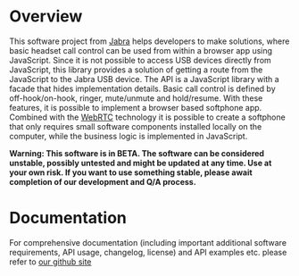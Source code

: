# Overview

This software project from [Jabra](https://www.jabra.com/) helps developers to make solutions, 
where basic headset call control can be used from within a browser app 
using JavaScript. Since it is not possible to access USB devices directly
from JavaScript, this library provides a solution of getting a route from 
the JavaScript to the Jabra USB device. The API is a JavaScript library 
with a facade that hides implementation details. Basic call control is 
defined by off-hook/on-hook, ringer, mute/unmute and hold/resume. With 
these features, it is possible to implement a browser based softphone app.
Combined with the [WebRTC](https://en.wikipedia.org/wiki/WebRTC) technology 
it is possible to create a softphone that only requires small software 
components installed locally on the computer, while the business logic 
is implemented in JavaScript.

**Warning: This software is in BETA. The software can be considered unstable, possibly untested and might be updated at any time. Use at your own risk. If you want to use something stable, please await completion of our development and Q/A process.**

# Documentation

For comprehensive documentation (including important additional software requirements, API usage, changelog, license) and API examples etc. please refer to [our github site](https://github.com/gnaudio/jabra-browser-integration)
